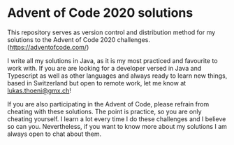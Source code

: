 # Advent of Code 2020 solutions

This repository serves as version control and distribution method for my solutions to the Advent of Code 2020 challenges. (https://adventofcode.com/)

I write all my solutions in Java, as it is my most practiced and favourite to work with. If you are are looking for a developer versed in Java and Typescript as well as other languages and always ready to learn new things, based in Switzerland but open to remote work, let me know at lukas.thoeni@gmx.ch!

If you are also participating in the Advent of Code, please refrain from cheating with these solutions. The point is practice, so you are only cheating yourself. I learn a lot every time I do these challenges and I believe so can you. Nevertheless, if you want to know more about my solutions I am always open to chat about them.
